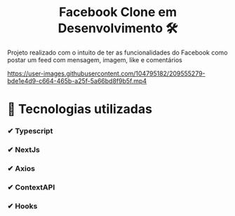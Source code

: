 <h1 align="center">Facebook Clone em Desenvolvimento 🛠</h1>

Projeto realizado com o intuito de ter as funcionalidades do Facebook como postar um feed com mensagem, imagem, like e comentários

https://user-images.githubusercontent.com/104795182/209555279-bde1e4d9-c664-465b-a25f-5a66bd8f9b5f.mp4

# 🚀 Tecnologias utilizadas
### ✔ Typescript
### ✔ NextJs
### ✔ Axios
### ✔ ContextAPI
### ✔ Hooks

